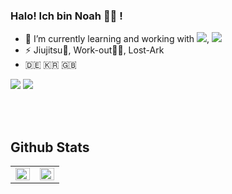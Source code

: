 
### Halo! Ich bin Noah 👋🏻 !

- 🌱 I’m currently learning and working with **<img src="https://img.shields.io/badge/Flutter-02569B?style=flat-square&logo=Flutter&logoColor=white"/></a>**, **<img src="https://img.shields.io/badge/Ruby on Rails-CC0000?style=flat-square&logo=RubyonRails&logoColor=white"/></a>**
- ⚡ Jiujitsu🥋, Work-out💪🏻, Lost-Ark 
- 🇩🇪 🇰🇷 🇬🇧

<img src="https://img.shields.io/badge/Flutter-02569B?style=flat-square&logo=Flutter&logoColor=white"/></a>
<img src="https://img.shields.io/badge/Ruby on Rails-CC0000?style=flat-square&logo=RubyonRails&logoColor=white"/></a>

<br>

<br>


## Github Stats  
<table><tr><td valign="top" width="50%">

<img src="https://github-readme-stats.vercel.app/api?username=mrnoah9706&show_icons=true&count_private=true&hide_border=true" align="left" style="width: 100%" />

</td><td valign="top" width="50%">

<img src="https://github-readme-stats.vercel.app/api/top-langs/?username=mrnoah9706&hide_border=true&layout=compact" align="left" style="width: 100%" />

</td></tr></table>  
